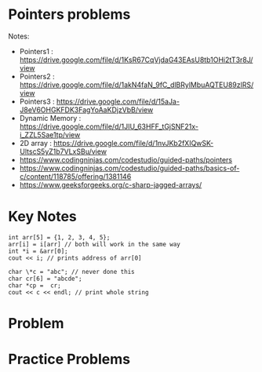 # Pointers problems

Notes:

- Pointers1 : https://drive.google.com/file/d/1KsR67CqVjdaG43EAsU8tb1OHi2tT3r8J/view
- Pointers2 : https://drive.google.com/file/d/1akN4faN_9fC_dlBRylMbuAQTEU89zlRS/view
- Pointers3 : https://drive.google.com/file/d/15aJa-J8eV6OHGKFDK3FagYoAaKDjzVbB/view
- Dynamic Memory : https://drive.google.com/file/d/1JIU_63HFF_tGjSNF21x-i_ZZL5Sae1tp/view
- 2D array : https://drive.google.com/file/d/1nvJKb2fXIQwSK-UltscS5yZ1b7VLxSBu/view
- https://www.codingninjas.com/codestudio/guided-paths/pointers
- https://www.codingninjas.com/codestudio/guided-paths/basics-of-c/content/118785/offering/1381146
- https://www.geeksforgeeks.org/c-sharp-jagged-arrays/

# Key Notes

```
int arr[5] = {1, 2, 3, 4, 5};
arr[i] = i[arr] // both will work in the same way
int *i = &arr[0];
cout << i; // prints address of arr[0]
```

```
char \*c = "abc"; // never done this
char cr[6] = "abcde";
char *cp =  cr;
cout << c << endl; // print whole string
```

# Problem

# Practice Problems
